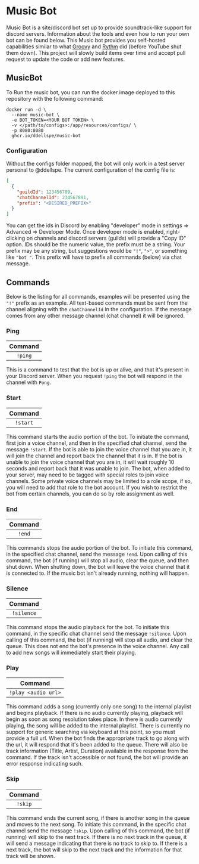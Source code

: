 # Music Bot
Music Bot is a site/discord bot set up to provide soundtrack-like support for discord servers.
Information about the tools and even how to run your own bot can be found below.
This Music bot provides you self-hosted capabilities similar to what [Groovy](https://groovy.bot/)
and [Rythm](https://rythm.fm/) did (before YouTube shut them down).
This project will slowly build items over time and accept pull request to update the code or add new features.

## MusicBot
To Run the music bot, you can run the docker image deployed to this repository with the following command:
```shell
docker run -d \ 
  --name music-bot \
  -e BOT_TOKEN=<YOUR BOT TOKEN> \
  -v </path/to/configs>:/app/resources/configs/ \
  -p 8080:8080
  ghcr.io/ddellspe/music-bot 
```

### Configuration

Without the configs folder mapped, the bot will only work in a test server personal to @ddellspe.
The current configuration of the config file is:
```json
[
  {
    "guildId": 123456789,
    "chatChannelId": 234567891,
    "prefix": "<DESIRED_PREFIX>"
  }
]
```
You can get the ids in Discord by enabling "developer" mode in settings => Advanced => Developer Mode.
Once developer mode is enabled, right-clicking on channels and discord servers (guilds) will provide a "Copy ID" option.
IDs should be the numeric value, the prefix must be a string.
Your prefix may be any string, but suggestions would be `"!"`, `">"`, or something like `"bot "`.
This prefix will have to prefix all commands (below) via chat message.

## Commands
Below is the listing for all commands, examples will be presented using the `"!"` prefix as an example.
All text-based commands must be sent from the channel aligning with the `chatChannelId` in the configuration.
If the message comes from any other message channel (chat channel) it will be ignored.

### Ping
| Command |
| :-: |
| `!ping` |

This is a command to test that the bot is up or alive, and that it's present in your Discord server.
When you request `!ping` the bot will respond in the channel with `Pong`.

### Start
| Command |
| :-: |
| `!start` |

This command starts the audio portion of the bot. 
To initiate the command, first join a voice channel, and then in the specified chat channel, send the message `!start`.
If the bot is able to join the voice channel that you are in, it will join the channel and report back the channel that it is in.
If the bot is unable to join the voice channel that you are in, it will wait roughly 10 seconds and report back that it was unable to join.
The bot, when added to your server, may need to be tagged with special roles to join voice channels.
Some private voice channels may be limited to a role scope, if so, you will need to add that role to the bot account.
If you wish to restrict the bot from certain channels, you can do so by role assignment as well.

### End
| Command |
| :-: |
| `!end` |

This commands stops the audio portion of the bot.
To initiate this command, in the specified chat channel, send the message `!end`.
Upon calling of this command, the bot (if running) will stop all audio, clear the queue, and then shut down.
When shutting down, the bot will leave the voice channel that it is connected to.
If the music bot isn't already running, nothing will happen.

### Silence
| Command |
| :-: |
| `!silence` |

This command stops the audio playback for the bot.
To initiate this command, in the specific chat channel send the message `!silence`.
Upon calling of this command, the bot (if running) will stop all audio, and clear the queue.
This does not end the bot's presence in the voice channel.
Any call to add new songs will immediately start their playing.

### Play
| Command |
| :-: |
| `!play <audio url>` |

This command adds a song (currently only one song) to the internal playlist and begins playback.
If there is no audio currently playing, playback will begin as soon as song resolution takes place.
In there is audio currently playing, the song will be added to the internal playlist.
There is currently no support for generic searching via keyboard at this point, so you must provide a full url.
When the bot finds the appropriate track to go along with the url, it will respond that it's been added to the queue.
There will also be track information (Title, Artist, Duration) available in the response from the command.
If the track isn't accessible or not found, the bot will provide an error response indicating such.

### Skip
| Command |
| :-: |
| `!skip` |

This command ends the current song, if there is another song in the queue and moves to the next song.
To initiate this command, in the specific chat channel send the message `!skip`.
Upon calling of this command, the bot (if running) will skip to the next track.
If there is no next track in the queue, it will send a message indicating that there is no track to skip to.
If there is a next track, the bot will skip to the next track and the information for that track will be shown.